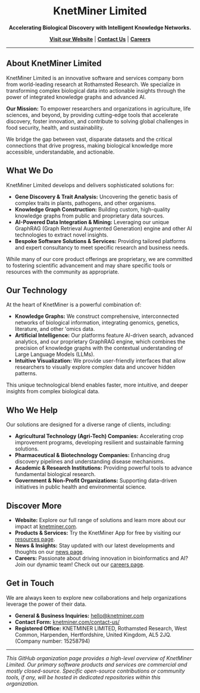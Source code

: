 <p align="center">
  <h1 align="center">KnetMiner Limited</h1>
</p>

<p align="center">
  <strong>Accelerating Biological Discovery with Intelligent Knowledge Networks.</strong>
</p>

<p align="center">
  <a href="https://knetminer.com/"><strong>Visit our Website</strong></a> |
  <a href="https://knetminer.com/contact-us/"><strong>Contact Us</strong></a> |
  <a href="https://knetminer.com/careers/"><strong>Careers</strong></a>
</p>

---

## About KnetMiner Limited

KnetMiner Limited is an innovative software and services company born from world-leading research at Rothamsted Research. We specialize in transforming complex biological data into actionable insights through the power of integrated knowledge graphs and advanced AI.

**Our Mission:** To empower researchers and organizations in agriculture, life sciences, and beyond, by providing cutting-edge tools that accelerate discovery, foster innovation, and contribute to solving global challenges in food security, health, and sustainability.

We bridge the gap between vast, disparate datasets and the critical connections that drive progress, making biological knowledge more accessible, understandable, and actionable.

## What We Do

KnetMiner Limited develops and delivers sophisticated solutions for:

* **Gene Discovery & Trait Analysis:** Uncovering the genetic basis of complex traits in plants, pathogens, and other organisms.
* **Knowledge Graph Construction:** Building custom, high-quality knowledge graphs from public and proprietary data sources.
* **AI-Powered Data Integration & Mining:** Leveraging our unique GraphRAG (Graph Retrieval Augmented Generation) engine and other AI technologies to extract novel insights.
* **Bespoke Software Solutions & Services:** Providing tailored platforms and expert consultancy to meet specific research and business needs.

While many of our core product offerings are proprietary, we are committed to fostering scientific advancement and may share specific tools or resources with the community as appropriate.

## Our Technology

At the heart of KnetMiner is a powerful combination of:

* **Knowledge Graphs:** We construct comprehensive, interconnected networks of biological information, integrating genomics, genetics, literature, and other 'omics data.
* **Artificial Intelligence:** Our platforms feature AI-driven search, advanced analytics, and our proprietary GraphRAG engine, which combines the precision of knowledge graphs with the contextual understanding of Large Language Models (LLMs).
* **Intuitive Visualization:** We provide user-friendly interfaces that allow researchers to visually explore complex data and uncover hidden patterns.

This unique technological blend enables faster, more intuitive, and deeper insights from complex biological data.

## Who We Help

Our solutions are designed for a diverse range of clients, including:

* **Agricultural Technology (Agri-Tech) Companies:** Accelerating crop improvement programs, developing resilient and sustainable farming solutions.
* **Pharmaceutical & Biotechnology Companies:** Enhancing drug discovery pipelines and understanding disease mechanisms.
* **Academic & Research Institutions:** Providing powerful tools to advance fundamental biological research.
* **Government & Non-Profit Organizations:** Supporting data-driven initiatives in public health and environmental science.

## Discover More

* **Website:** Explore our full range of solutions and learn more about our impact at [knetminer.com](https://knetminer.com/).
* **Products & Services:** Try the KnetMiner App for free by visiting our [resources page](https://knetminer.com/resources).
* **News & Insights:** Stay updated with our latest developments and thoughts on our [news page](https://knetminer.com/news/).
* **Careers:** Passionate about driving innovation in bioinformatics and AI? Join our dynamic team! Check out our [careers page](https://knetminer.com/careers/).

## Get in Touch

We are always keen to explore new collaborations and help organizations leverage the power of their data.

* **General & Business Inquiries:** [hello@knetminer.com](mailto:hello@knetminer.com)
* **Contact Form:** [knetminer.com/contact-us/](https://knetminer.com/contact-us/)
* **Registered Office:** KNETMINER LIMITED, Rothamsted Research, West Common, Harpenden, Hertfordshire, United Kingdom, AL5 2JQ. (Company number: 15258794)

---

*This GitHub organization page provides a high-level overview of KnetMiner Limited. Our primary software products and services are commercial and mostly closed-source. Specific open-source contributions or community tools, if any, will be hosted in dedicated repositories within this organization.*
